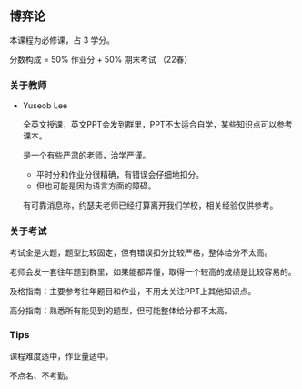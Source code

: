 ## 博弈论

本课程为必修课，占 3 学分。

分数构成 = 50% 作业分 + 50% 期末考试 （22春）

### 关于教师

- Yuseob Lee

	全英文授课，英文PPT会发到群里，PPT不太适合自学，某些知识点可以参考课本。

	是一个有些严肃的老师，治学严谨。

	- 平时分和作业分很精确，有错误会仔细地扣分。
	- 但也可能是因为语言方面的障碍。

	有可靠消息称，约瑟夫老师已经打算离开我们学校，相关经验仅供参考。

### 关于考试

考试全是大题，题型比较固定，但有错误扣分比较严格，整体给分不太高。

老师会发一套往年题到群里，如果能都弄懂，取得一个较高的成绩是比较容易的。

及格指南：主要参考往年题目和作业，不用太关注PPT上其他知识点。

高分指南：熟悉所有能见到的题型，但可能整体给分都不太高。

### Tips

课程难度适中，作业量适中。

不点名、不考勤。


